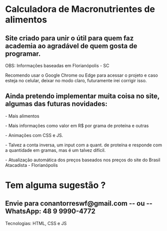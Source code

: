 <h1>Calculadora de Macronutrientes de alimentos</h1>
<h2>Site criado para unir o útil para quem faz academia ao agradável de quem gosta de programar.</h2>
<span>OBS: Informações baseadas em Florianópolis - SC</span>
<p>Recomendo usar o Google Chrome ou Edge para acessar o projeto e caso esteja no celular, deixar no modo claro, futuramente irei corrigir isso.</p>

<h2>Ainda pretendo implementar muita coisa no site, algumas das futuras novidades:</h2>
<p>- Mais alimentos</p>
<p>- Mais informações como valor em R$ por grama de proteína e outras</p>
<p>- Animações com CSS e JS.<p>
<p>- Talvez a conta inversa, um input com a quant. de proteína e responde com a quantidade em gramas, mas é um talvez difícil.<p>
<p>- Atualização automática dos preços baseados nos preços do site do Brasil Atacadista - Florianópolis<p>
<h1>Tem alguma sugestão ? </h1>
<h2>Envie para conantorreswf@gmail.com -- ou -- WhatsApp: 48 9 9990-4772</h2>
  
<p>Tecnologias: HTML, CSS e JS</p>
